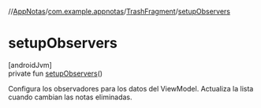 //[AppNotas](../../../index.md)/[com.example.appnotas](../index.md)/[TrashFragment](index.md)/[setupObservers](setup-observers.md)

# setupObservers

[androidJvm]\
private fun [setupObservers](setup-observers.md)()

Configura los observadores para los datos del ViewModel. Actualiza la lista cuando cambian las notas eliminadas.
